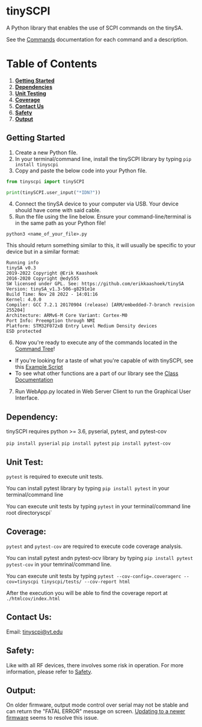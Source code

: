 # tinySCPI
A Python library that enables the use of SCPI commands on the tinySA.

See the [Commands](https://github.com/noldono/tinySCPI/blob/main/docs/Commands.md) documentation for each command and a description.

# Table of Contents

1. [**Getting Started**](#getting-started)
2. [**Dependencies**](#dependencies)
3. [**Unit Testing**](#unit-test)
4. [**Coverage**](#coverage)
5. [**Contact Us**](#contact)
6. [**Safety**](#safety)
7. [**Output**](#output) 

## Getting Started <a name="getting-started"></a>
1. Create a new Python file.
2. In your terminal/command line, install the tinySCPI library by typing `pip install tinyscpi`
3. Copy and paste the below code into your Python file.
```python
from tinyscpi import tinySCPI

print(tinySCPI.user_input("*IDN?"))
```
4. Connect the tinySA device to your computer via USB. Your device should have come with said cable.
5. Run the file using the line below. Ensure your command-line/terminal is in the same path as your Python file!
```
python3 <name_of_your_file>.py
```
This should return something similar to this, it will usually be specific to your device but in a similar format:
```
Running info 
tinySA v0.3
2019-2022 Copyright @Erik Kaashoek
2016-2020 Copyright @edy555
SW licensed under GPL. See: https://github.com/erikkaashoek/tinySA
Version: tinySA_v1.3-506-g8291e1e
Build Time: Nov 28 2022 - 14:01:16
Kernel: 4.0.0
Compiler: GCC 7.2.1 20170904 (release) [ARM/embedded-7-branch revision 255204]
Architecture: ARMv6-M Core Variant: Cortex-M0
Port Info: Preemption through NMI
Platform: STM32F072xB Entry Level Medium Density devices
ESD protected
```
6. Now you're ready to execute any of the commands located in the [Command Tree](https://github.com/noldono/tinySCPI/blob/main/docs/Commands.md)!

- If you're looking for a taste of what you're capable of with tinySCPI, see this [Example Script](https://github.com/noldono/tinySCPI/blob/main/examples/example_script.txt)
- To see what other functions are a part of our library see the [Class Documentation](https://github.com/noldono/tinySCPI/blob/main/docs/Class_Documentation.md)

7. Run WebApp.py located in Web Server Client to run the Graphical User Interface.


## Dependency: <a name="dependencies"></a>
tinySCPI requires python >= 3.6, pyserial, pytest, and pytest-cov

```pip install pyserial```
```pip install pytest```
```pip install pytest-cov```

## Unit Test: <a name="unit-test"></a>
```pytest``` is required to execute unit tests.

You can install pytest library by typing `pip install pytest` in your terminal/command line

You can execute unit tests by typing `pytest` in your terminal/command line root directoryscpi`

## Coverage: <a name="coverage"></a>
`pytest` and `pytest-cov` are required to execute code coverage analysis. 

You can install pytest andn pytest-ocv library by typing `pip install pytest pytest-cov` in your temrinal/command line.

You can execute unit tests by typing `pytest --cov-config=.coveragerc --cov=tinyscpi tinyscpi/tests/ --cov-report html`

After the execution you will be able to find the coverage report at `./htmlcov/index.html`

## Contact Us: <a name="contact"></a>
Email: tinyscpi@vt.edu

## Safety: <a name="safety"></a>
Like with all RF devices, there involves some risk in operation. For more information, please refer to [Safety](https://github.com/noldono/tinySCPI/blob/main/SAFETY.md).

## Output: <a name="output"></a>
On older firmware, output mode control over serial may not be stable and can return the "FATAL ERROR" message on screen. [Updating to a newer firmware](https://github.com/noldono/tinySCPI/blob/main/docs/tinySA_Firmware_Update_Manual.pdf) seems to resolve this issue.
